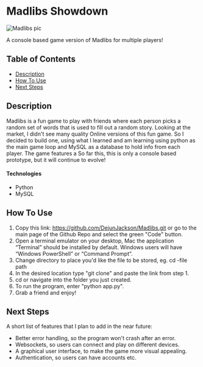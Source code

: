 # Madlibs Showdown

![Madlibs pic](https://user-images.githubusercontent.com/62167185/138629556-0df586f5-7aaf-4880-8265-b93cd0ee58a2.PNG)

A console based game version of Madlibs for multiple players!

## Table of Contents

- [Description](#description)
- [How To Use](#how-to-use)
- [Next Steps](#next-steps)



## Description
Madlibs is a fun game to play with friends where each person picks a random set of words that is used to fill out a random story.
Looking at the market, I didn't see many quality Online versions of this fun game. 
So I decided to build one, using what I learned and am learning using python as the main game loop and MySQL as a database to hold info from each player.
The game features a 
So far this, this is only a console based prototype, but it will continue to evolve!

#### Technologies

- Python
- MySQL

## How To Use

1. Copy this link: https://github.com/DejunJackson/Madlibs.git or go to the main page of the Github Repo and select the green "Code" button.
2. Open a terminal emulator on your desktop, Mac the application “Terminal” should be installed by default. Windows users will have “Windows PowerShell” or “Command Prompt”.
3. Change directory to place you'd like the file to be stored, eg. cd -file path
4. In the desired location type "git clone" and paste the link from step 1.
5. cd or navigate into the folder you just created.
6. To run the program, enter "python app.py".
7. Grab a friend and enjoy!

## Next Steps

A short list of features that I plan to add in the near future:
- Better error handling, so the program won't crash after an error.
- Websockets, so users can connect and play on different devices.
- A graphical user interface, to make the game more visual appealing.
- Authentication, so users can have accounts etc.

